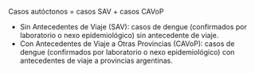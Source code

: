 Casos autóctonos = casos SAV + casos CAVoP

- Sin Antecedentes de Viaje (SAV): casos de dengue (confirmados por laboratorio o nexo epidemiológico) sin antecedente de viaje.
- Con Antecedentes de Viaje a Otras Provincias (CAVoP): casos de dengue (confirmados por laboratorio o nexo epidemiológico) con antecedentes de viaje a provincias argentinas.
